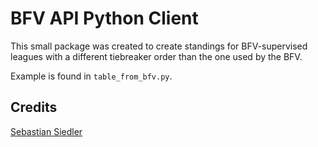BFV API Python Client
======================

This small package was created to create standings for BFV-supervised leagues
with a different tiebreaker order than the one used by the BFV.

Example is found in `table_from_bfv.py`.

Credits
-------
[Sebastian Siedler](https://github.com/SebastianSiedler/bfv-api-js)
